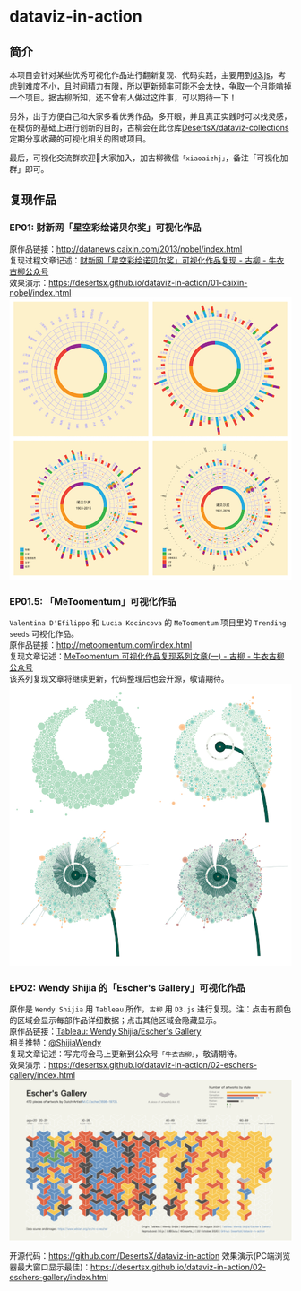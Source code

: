# dataviz-in-action
## 简介
本项目会针对某些优秀可视化作品进行翻新复现、代码实践，主要用到[d3.js](https://github.com/d3/d3)，考虑到难度不小，且时间精力有限，所以更新频率可能不会太快，争取一个月能啃掉一个项目。据古柳所知，还不曾有人做过这件事，可以期待一下！

另外，出于方便自己和大家多看优秀作品，多开眼，并且真正实践时可以找灵感，在模仿的基础上进行创新的目的，古柳会在此仓库[DesertsX/dataviz-collections](https://github.com/DesertsX/dataviz-collections)定期分享收藏的可视化相关的图或项目。

最后，可视化交流群欢迎👏大家加入，加古柳微信`「xiaoaizhj」`，备注「可视化加群」即可。

## 复现作品
### EP01: 财新网「星空彩绘诺贝尔奖」可视化作品
原作品链接：http://datanews.caixin.com/2013/nobel/index.html    
复现过程文章记述：[财新网「星空彩绘诺贝尔奖」可视化作品复现 - 古柳 - 牛衣古柳公众号](https://mp.weixin.qq.com/s/MY1GumgPWSktLbuw-lHH5Q)   
效果演示：https://desertsx.github.io/dataviz-in-action/01-caixin-nobel/index.html
![](./01-caixin-nobel/复现效果.jpg)

### EP01.5: 「MeToomentum」可视化作品
`Valentina D'Efilippo` 和 `Lucia Kocincova` 的 `MeToomentum` 项目里的 `Trending seeds` 可视化作品。  
原作品链接：http://metoomentum.com/index.html    
复现文章记述：[MeToomentum 可视化作品复现系列文章(一) - 古柳 - 牛衣古柳公众号](https://mp.weixin.qq.com/s/Oq2Au6ygeDQWTiJ8mXywdA)    
该系列复现文章将继续更新，代码整理后也会开源，敬请期待。  
![](./01.5-metoomentum/复现效果.jpg)

### EP02: Wendy Shijia 的「Escher's Gallery」可视化作品
原作是 `Wendy Shijia` 用 `Tableau` 所作，`古柳` 用 `D3.js` 进行复现。注：点击有颜色的区域会显示每部作品详细数据；点击其他区域会隐藏显示。    
原作品链接：[Tableau: Wendy Shijia/Escher's Gallery](https://public.tableau.com/profile/wendy.shijia#!/vizhome/MCEschersGallery_15982882031370/Gallery)    
相关推特：[@ShijiaWendy](https://twitter.com/ShijiaWendy/status/1297950623141203968)   
复现文章记述：写完将会马上更新到公众号`「牛衣古柳」`，敬请期待。   
效果演示：https://desertsx.github.io/dataviz-in-action/02-eschers-gallery/index.html
![](./02-eschers-gallery/复现效果.jpg)

开源代码：https://github.com/DesertsX/dataviz-in-action 
效果演示(PC端浏览器最大窗口显示最佳)：https://desertsx.github.io/dataviz-in-action/02-eschers-gallery/index.html 